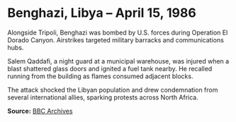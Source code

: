 # Benghazi, Libya – April 15, 1986

Alongside Tripoli, Benghazi was bombed by U.S. forces during Operation El Dorado Canyon. Airstrikes targeted military barracks and communications hubs.

Salem Qaddafi, a night guard at a municipal warehouse, was injured when a blast shattered glass doors and ignited a fuel tank nearby. He recalled running from the building as flames consumed adjacent blocks.

The attack shocked the Libyan population and drew condemnation from several international allies, sparking protests across North Africa.

**Source:** [BBC Archives](https://www.bbc.com/news/world-africa-36089953)